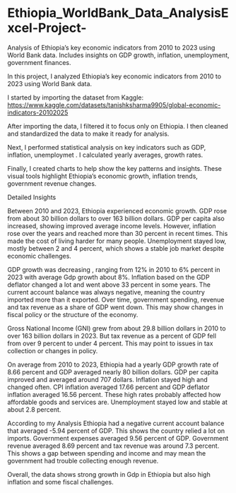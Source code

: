 # Ethiopia_WorldBank_Data_AnalysisExcel-Project-
Analysis of Ethiopia’s key economic indicators from 2010 to 2023 using World Bank data. Includes insights on GDP growth, inflation, unemployment, government finances.

In this project, I analyzed Ethiopia’s key economic indicators from 2010 to 2023 using World Bank data.

I started by importing the dataset from Kaggle:
https://www.kaggle.com/datasets/tanishksharma9905/global-economic-indicators-20102025

After importing the data, I filtered it to focus only on Ethiopia. I then cleaned and standardized the data to make it ready for analysis.

Next, I performed statistical analysis on key indicators such as GDP, inflation, unemploymet . I calculated yearly averages, growth rates. 

Finally, I created charts  to help show the key patterns and insights. These visual tools highlight Ethiopia’s economic growth, inflation trends, government revenue changes. 

Detailed Insights

Between 2010 and 2023, Ethiopia experienced economic growth. GDP rose from about 30 billion dollars to over 163 billion dollars. GDP per capita also increased, showing improved average income levels. However, inflation rose over the years and reached more than 30 percent in recent times. This made the cost of living harder for many people. Unemployment stayed low, mostly between 2 and 4 percent, which shows a stable job market despite economic challenges.

GDP growth was decreasing , ranging from 12% in 2010 to 6% percent in 2023 with average Gdp growth about 8%. Inflation based on the GDP deflator changed a lot and went above 33 percent in some years. The current account balance was always negative, meaning the country imported more than it exported. Over time, government spending, revenue and tax revenue as a share of GDP went down. This may show changes in fiscal policy or the structure of the economy.

Gross National Income (GNI) grew from about 29.8 billion dollars in 2010 to over 163 billion dollars in 2023. But tax revenue as a percent of GDP fell from over 9 percent to under 4 percent. This may point to issues in tax collection or changes in policy.

On average from 2010 to 2023, Ethiopia had a yearly GDP growth rate of 8.66 percent and GDP averaged nearly 80 billion dollars. GDP per capita improved and averaged around 707 dollars. Inflation stayed high and changed often. CPI inflation averaged 17.66 percent and GDP deflator inflation averaged 16.56 percent. These high rates probably affected how affordable goods and services are. Unemployment stayed low and stable at about 2.8 percent.

 According to my Analysis Ethiopia had a negative current account balance that averaged -5.94 percent of GDP. This shows the country relied a lot on imports. Government expenses averaged 9.56 percent of GDP. Government revenue averaged 8.69 percent and tax revenue was around 7.3 percent. This shows a gap between spending and income and may mean the government had trouble collecting enough revenue.

Overall, the data shows strong growth in Gdp in Ethiopia but also high inflation and some fiscal challenges.
